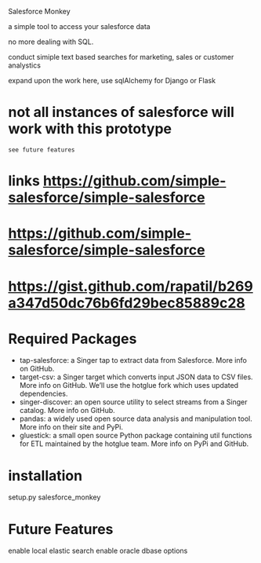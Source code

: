 Salesforce Monkey

a simple tool to access your salesforce data

no more dealing with SQL.

conduct simiple text based searches for marketing, sales or customer analystics

expand upon the work here, use sqlAlchemy for Django or Flask
# not all instances of salesforce will work with this prototype
    see future features
# links https://github.com/simple-salesforce/simple-salesforce
# https://github.com/simple-salesforce/simple-salesforce
# https://gist.github.com/rapatil/b269a347d50dc76b6fd29bec85889c28

# Required Packages
* tap-salesforce: a Singer tap to extract data from Salesforce. More info on GitHub.
* target-csv: a Singer target which converts input JSON data to CSV files. More info on GitHub. We’ll use the hotglue fork which uses updated dependencies.
* singer-discover: an open source utility to select streams from a Singer catalog. More info on GitHub.
* pandas: a widely used open source data analysis and manipulation tool. More info on their site and PyPi.
* gluestick: a small open source Python package containing util functions for ETL maintained by the hotglue team. More info on PyPi and GitHub.


# installation
setup.py salesforce_monkey

# Future Features
enable local elastic search
enable oracle dbase options